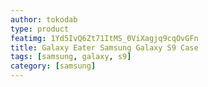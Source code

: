 ```yaml
---
author: tokodab
type: product
featimg: 1Yd5IvQ6Zt71ItMS_0ViXagjq9cqOvGFn
title: Galaxy Eater Samsung Galaxy S9 Case
tags: [samsung, galaxy, s9]
category: [samsung]
---
```

